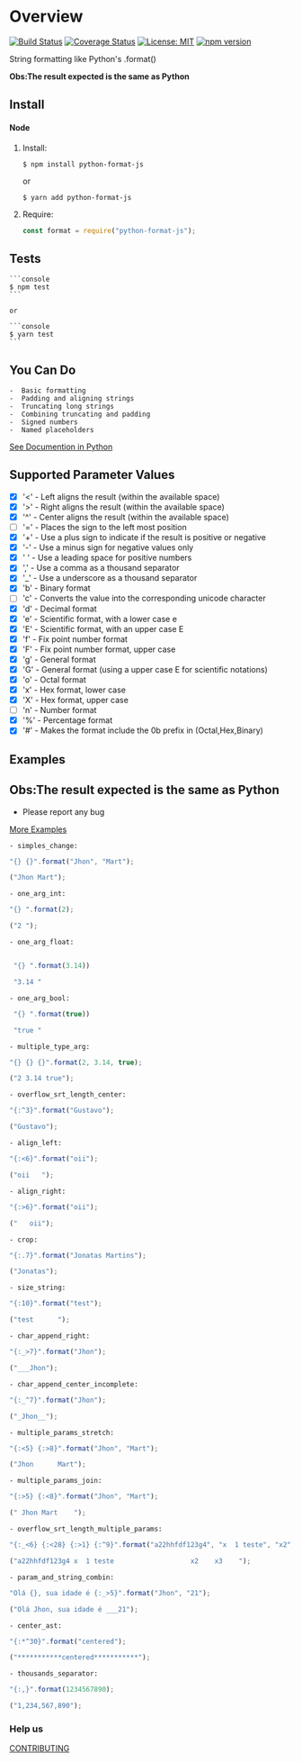 # Overview

[![Build Status](https://travis-ci.org/jhonmart/python-format-js.svg?branch=master)](https://travis-ci.org/jhonmart/python-format-js)
[![Coverage Status](https://coveralls.io/repos/github/jhonmart/python-format-js/badge.svg?branch=master)](https://coveralls.io/github/jhonmart/python-format-js?branch=master)
[![License: MIT](https://img.shields.io/badge/License-MIT-green.svg)](https://opensource.org/licenses/MIT)
[![npm version](https://badge.fury.io/js/python-format-js.svg)](https://badge.fury.io/js/python-format-js)

String formatting like Python's .format()

**Obs:The result expected is the same as Python**

## Install

#### Node

1.  Install:


    ```console
    $ npm install python-format-js
    ```

    or

    ```console
    $ yarn add python-format-js
    ```

2.  Require:

    ```javascript
    const format = require("python-format-js");
    ```

## Tests

    ```console
    $ npm test
    ```

    or

    ```console
    $ yarn test
    ```

## You Can Do

    -  Basic formatting
    -  Padding and aligning strings
    -  Truncating long strings
    -  Combining truncating and padding
    -  Signed numbers
    -  Named placeholders

[See Documention in Python](https://pyformat.info/)

## Supported Parameter Values

- [x] '<' - Left aligns the result (within the available space)
- [x] '>' - Right aligns the result (within the available space)
- [x] '^' - Center aligns the result (within the available space)
- [ ] '=' - Places the sign to the left most position
- [x] '+' - Use a plus sign to indicate if the result is positive or negative
- [x] '-' - Use a minus sign for negative values only
- [x] ' ' - Use a leading space for positive numbers
- [x] ',' - Use a comma as a thousand separator
- [x] '\_' - Use a underscore as a thousand separator
- [x] 'b' - Binary format
- [ ] 'c' - Converts the value into the corresponding unicode character
- [x] 'd' - Decimal format
- [x] 'e' - Scientific format, with a lower case e
- [x] 'E' - Scientific format, with an upper case E
- [x] 'f' - Fix point number format
- [x] 'F' - Fix point number format, upper case
- [x] 'g' - General format
- [x] 'G' - General format (using a upper case E for scientific notations)
- [x] 'o' - Octal format
- [x] 'x' - Hex format, lower case
- [x] 'X' - Hex format, upper case
- [ ] 'n' - Number format
- [x] '%' - Percentage format
- [x] '#' - Makes the format include the 0b prefix in (Octal,Hex,Binary)

## Examples

## **Obs:The result expected is the same as Python**

- Please report any bug

[More Examples](./Examples.md)

    - simples_change:

```javascript
"{} {}".format("Jhon", "Mart");

("Jhon Mart");
```

    - one_arg_int:

```javascript
"{} ".format(2);

("2 ");
```

    - one_arg_float:

```javascript

 "{} ".format(3.14))

 "3.14 "
```

    - one_arg_bool:

```javascript
 "{} ".format(true))

 "true "
```

    - multiple_type_arg:

```javascript
"{} {} {}".format(2, 3.14, true);

("2 3.14 true");
```

    - overflow_srt_length_center:

```javascript
"{:^3}".format("Gustavo");

("Gustavo");
```

    - align_left:

```javascript
"{:<6}".format("oii");

("oii   ");
```

    - align_right:

```javascript
"{:>6}".format("oii");

("   oii");
```

    - crop:

```javascript
"{:.7}".format("Jonatas Martins");

("Jonatas");
```

    - size_string:

```javascript
"{:10}".format("test");

("test      ");
```

    - char_append_right:

```javascript
"{:_>7}".format("Jhon");

("___Jhon");
```

    - char_append_center_incomplete:

```javascript
"{:_^7}".format("Jhon");

("_Jhon__");
```

    - multiple_params_stretch:

```javascript
"{:<5} {:>8}".format("Jhon", "Mart");

("Jhon      Mart");
```

    - multiple_params_join:

```javascript
"{:>5} {:<8}".format("Jhon", "Mart");

(" Jhon Mart    ");
```

    - overflow_srt_length_multiple_params:

```javascript
"{:_<6} {:<28} {:>1} {:^9}".format("a22hhfdf123g4", "x  1 teste", "x2", "x3");

("a22hhfdf123g4 x  1 teste                   x2    x3    ");
```

    - param_and_string_combin:

```javascript
"Olá {}, sua idade é {:_>5}".format("Jhon", "21");

("Olá Jhon, sua idade é ___21");
```

    - center_ast:

```javascript
"{:*^30}".format("centered");

("***********centered***********");
```

    - thousands_separator:

```javascript
"{:,}".format(1234567890);

("1,234,567,890");
```

### Help us

[CONTRIBUTING](./CONTRIBUTING.md)

